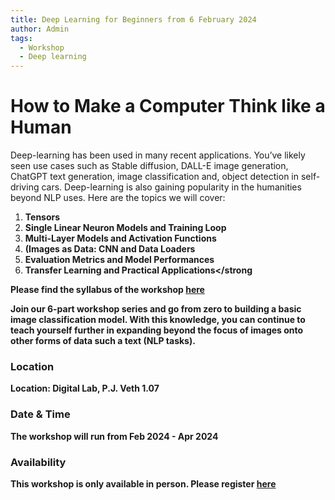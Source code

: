 ```yaml
---
title: Deep Learning for Beginners from 6 February 2024
author: Admin
tags:
  - Workshop
  - Deep learning
---
```

# How to Make a Computer Think like a Human

Deep-learning has been used in many recent applications. You’ve likely seen use cases such as Stable diffusion, DALL-E image generation, ChatGPT text generation, image classification and, object detection in self-driving cars. Deep-learning is also gaining popularity in the humanities beyond NLP uses. Here are the topics we will cover:

1. <strong>Tensors</strong>
2. <strong>Single Linear Neuron Models and Training Loop</strong>
3. <strong>Multi-Layer Models and Activation Functions</strong>
4. <strong>(Images as Data: CNN and Data Loaders</strong>
5. <strong>Evaluation Metrics and Model Performances</strong>
6. <strong>Transfer Learning and Practical Applications</strong

Please find the syllabus of the workshop [here](https://www.universiteitleiden.nl/binaries/content/assets/geesteswetenschappen/lucdh/events/deep_learning_for_beginners_2024-aron_vd_pol.pdf)

Join our 6-part workshop series and go from zero to building a basic image classification model. With this knowledge, you can continue to teach yourself further in expanding beyond the focus of images onto other forms of data such a text (NLP tasks).

### Location
Location: Digital Lab, P.J. Veth 1.07

### Date & Time
The workshop will run from Feb 2024 - Apr 2024

### Availability
This workshop is only available in person. Please register [here](https://docs.google.com/forms/d/e/1FAIpQLSdk0NqAA0LrNxg5ObRC9IUajTH4HUPPiABgS5QBn6gJfY2oSg/viewform)
